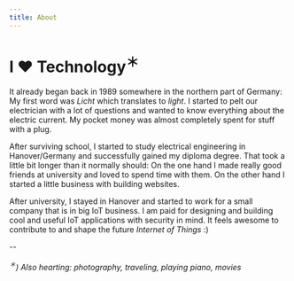 ```yaml
---
title: About
---
```


# I ♥ Technology<sup>＊</sup>

It already began back in 1989 somewhere in the northern part of Germany: My first word was *Licht* which translates to *light*. I started to pelt our electrician with a lot of questions and wanted to know everything about the electric current. My pocket money was almost completely spent for stuff with a plug.

After surviving school, I started to study electrical engineering in Hanover/Germany and successfully gained my diploma degree. That took a little bit longer than it normally should: On the one hand I made really good friends at university and loved to spend time with them. On the other hand I started a little business with building websites.

After university, I stayed in Hanover and started to work for a small company that is in big IoT business. I am paid for designing and building cool and useful IoT applications with security in mind. It feels awesome to contribute to and shape the future *Internet of Things* :)


--

*<sup>＊</sup>) Also hearting: photography, traveling, playing piano, movies*
